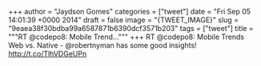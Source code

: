 
+++
author = "Jaydson Gomes"
categories = ["tweet"]
date = "Fri Sep 05 14:01:39 +0000 2014"
draft = false
image = "{TWEET_IMAGE}"
slug = "9eaea38f30bdba99a6587871b6390dcf3571b203"
tags = ["tweet"]
title = """RT @codepo8: Mobile Trend..."""
+++
RT @codepo8: Mobile Trends Web vs. Native - @robertnyman has some good insights! http://t.co/TlhVDGeUPn
